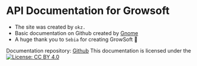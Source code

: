 # API Documentation for Growsoft

- The site was created by `okz.`
- Basic documentation on Github created by [Gnome](https://github.com/Cl4ssicMan/GrowSoft-Luascript-Docs)
- A huge thank you to `Sebia` for creating GrowSoft 🥰


Documentation repository: [Github](https://github.com/okz-spec/growsoft-docs)
This documentation is licensed under the [![License: CC BY 4.0](https://img.shields.io/badge/License-CC_BY_4.0-lightgrey.svg)](https://creativecommons.org/licenses/by/4.0/)
